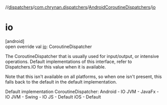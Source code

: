 //[dispatchers](../../../index.md)/[com.chrynan.dispatchers](../index.md)/[AndroidCoroutineDispatchers](index.md)/[io](io.md)

# io

[android]\
open override val [io](io.md): CoroutineDispatcher

The CoroutineDispatcher that is usually used for input/output, or intensive operations. Default implementations of this interface, refer to Dispatchers.IO for this value when it is available.

Note that this isn't available on all platforms, so when one isn't present, this falls back to the default in the default implementation.

Default implementation CoroutineDispatcher: Android - IO JVM - JavaFx - IO JVM - Swing - IO JS - Default iOS - Default
